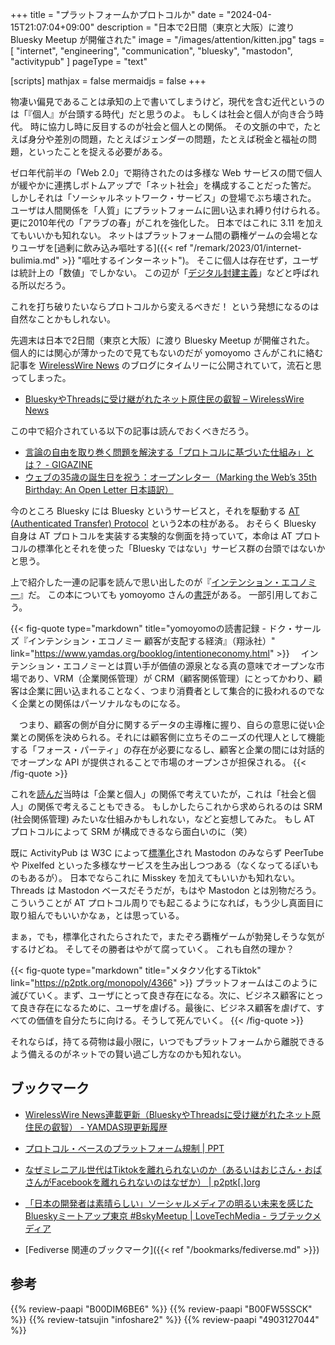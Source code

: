 +++
title = "プラットフォームかプロトコルか"
date =  "2024-04-15T21:07:04+09:00"
description = "日本で2日間（東京と大阪）に渡り Bluesky Meetup が開催された"
image = "/images/attention/kitten.jpg"
tags = [ "internet", "engineering", "communication", "bluesky", "mastodon", "activitypub" ]
pageType = "text"

[scripts]
  mathjax = false
  mermaidjs = false
+++

物凄い偏見であることは承知の上で書いてしまうけど，現代を含む近代というのは「『個人』が台頭する時代」だと思うのよ。
もしくは社会と個人が向き合う時代。
時に協力し時に反目するのが社会と個人との関係。
その文脈の中で，たとえば身分や差別の問題，たとえばジェンダーの問題，たとえば税金と福祉の問題，といったことを捉える必要がある。

ゼロ年代前半の「Web 2.0」で期待されたのは多様な Web サービスの間で個人が緩やかに連携しボトムアップで「ネット社会」を構成することだった筈だ。
しかしそれは「ソーシャルネットワーク・サービス」の登場でぶち壊された。
ユーザは人間関係を「人質」にプラットフォームに囲い込まれ縛り付けられる。
更に2010年代の「アラブの春」がこれを強化した。
日本ではこれに 3.11 を加えてもいいかも知れない。
ネットはプラットフォーム間の覇権ゲームの会場となりユーザを[過剰に飲み込み嘔吐する]({{< ref "/remark/2023/01/internet-bulimia.md" >}} "嘔吐するインターネット")。
そこに個人は存在せず，ユーザは統計上の「数値」でしかない。
この辺が「[デジタル封建主義](https://yamdas.hatenablog.com/entry/20230828/neo-feudalism "時代はデジタル封建主義？ ジョエル・コトキン『新しい封建制がやってくる』が出るぞ - YAMDAS現更新履歴")」などと呼ばれる所以だろう。

これを打ち破りたいならプロトコルから変えるべきだ！ という発想になるのは自然なことかもしれない。

先週末は日本で2日間（東京と大阪）に渡り Bluesky Meetup が開催された。
個人的には関心が薄かったので見てもないのだが yomoyomo さんがこれに絡む記事を [WirelessWire News](https://wirelesswire.jp/ "WirelessWire News – The Technology and Ecosystem of the IoT.") のブログにタイムリーに公開されていて，流石と思ってしまった。

- [BlueskyやThreadsに受け継がれたネット原住民の叡智 – WirelessWire News](https://wirelesswire.jp/2024/04/86389/)

この中で紹介されている以下の記事は読んでおくべきだろう。

- [言論の自由を取り巻く問題を解決する「プロトコルに基づいた仕組み」とは？ - GIGAZINE](https://gigazine.net/news/20210201-free-speech-protocols-approach/)
- [ウェブの35歳の誕生日を祝う：オープンレター（Marking the Web’s 35th Birthday: An Open Letter 日本語訳）](https://www.yamdas.org/column/technique/marking-the-webs-35th-birthday-an-open-letterj.html)

今のところ Bluesky には Bluesky というサービスと，それを駆動する [AT (Authenticated Transfer) Protocol](https://atproto.com/ "The AT Protocol") という2本の柱がある。
おそらく Bluesky 自身は AT プロトコルを実装する実験的な側面を持っていて，本命は AT プロトコルの標準化とそれを使った「Bluesky ではない」サービス群の台頭ではないかと思う。

上で紹介した一連の記事を読んで思い出したのが『[インテンション・エコノミー](https://www.amazon.co.jp/dp/B00DIM6BE6?tag=baldandersinf-22&linkCode=ogi&th=1&psc=1)』だ。
この本についても yomoyomo さんの[書評](https://www.yamdas.org/booklog/intentioneconomy.html "yomoyomoの読書記録 - ドク・サールズ『インテンション・エコノミー 顧客が支配する経済』（翔泳社）")がある。
一部引用しておこう。

{{< fig-quote type="markdown" title="yomoyomoの読書記録 - ドク・サールズ『インテンション・エコノミー 顧客が支配する経済』（翔泳社）" link="https://www.yamdas.org/booklog/intentioneconomy.html" >}}
　インテンション・エコノミーとは買い手が価値の源泉となる真の意味でオープンな市場であり、VRM（企業関係管理）が CRM（顧客関係管理）にとってかわり、顧客は企業に囲い込まれることなく、つまり消費者として集合的に扱われるのでなく企業との関係はパーソナルなものになる。

　つまり、顧客の側が自分に関するデータの主導権に握り、自らの意思に従い企業との関係を決められる。それには顧客側に立ちそのニーズの代理人として機能する「フォース・パーティ」の存在が必要になるし、顧客と企業の間には対話的でオープンな API が提供されることで市場のオープンさが担保される。
{{< /fig-quote >}}

これを[読んだ](https://baldanders.info/blog/000638/ "『インテンション・エコノミー』を読む")当時は「企業と個人」の関係で考えていたが，これは「社会と個人」の関係で考えることもできる。
もしかしたらこれから求められるのは SRM (社会関係管理) みたいな仕組みかもしれない，などと妄想してみた。
もし AT プロトコルによって SRM が構成できるなら面白いのに（笑）

既に ActivityPub は W3C によって[標準化][ActivityPub]され Mastodon のみならず PeerTube や Pixelfed といった多様なサービスを生み出しつつある（なくなってるぽいものもあるが）。
日本でならこれに Misskey を加えてもいいかも知れない。
Threads は Mastodon ベースだそうだが，もはや Mastodon とは別物だろう。
こういうことが AT プロトコル周りでも起こるようになれば，もう少し真面目に取り組んでもいいかなぁ，とは思っている。

まぁ，でも，標準化されたらされたで，またぞろ覇権ゲームが勃発しそうな気がするけどね。
そしてその勝者はやがて腐っていく。
これも自然の理か？

{{< fig-quote type="markdown" title="メタクソ化するTiktok" link="https://p2ptk.org/monopoly/4366" >}}
プラットフォームはこのように滅びていく。まず、ユーザにとって良き存在になる。次に、ビジネス顧客にとって良き存在になるために、ユーザを虐げる。最後に、ビジネス顧客を虐げて、すべての価値を自分たちに向ける。そうして死んでいく。
{{< /fig-quote >}}

それならば，持てる荷物は最小限に，いつでもプラットフォームから離脱できるよう備えるのがネットでの賢い過ごし方なのかも知れない。

[ActivityPub]: https://www.w3.org/TR/activitypub/

## ブックマーク

- [WirelessWire News連載更新（BlueskyやThreadsに受け継がれたネット原住民の叡智） - YAMDAS現更新履歴](https://yamdas.hatenablog.com/entry/20240415/wirelesswire)
- [プロトコル・ベースのプラットフォーム規制 | PPT](https://www.slideshare.net/masayukihatta/ss-199545007)
- [なぜミレニアル世代はTiktokを離れられないのか（あるいはおじさん・おばさんがFacebookを離れられないのはなぜか） | p2ptk[.]org](https://p2ptk.org/monopoly/4482)
- [「日本の開発者は素晴らしい」ソーシャルメディアの明るい未来を感じたBlueskyミートアップ東京 #BskyMeetup | LoveTechMedia - ラブテックメディア](https://lovetech-media.com/love/bluesky-meetup-in-tokyo-vol2-report/)

-  [Fediverse 関連のブックマーク]({{< ref "/bookmarks/fediverse.md" >}})

## 参考

{{% review-paapi "B00DIM6BE6" %}} <!-- インテンション・エコノミー -->
{{% review-paapi "B00FW5SSCK" %}} <!-- ソーシャル・ネットワーク -->
{{% review-tatsujin "infoshare2" %}} <!-- 続・情報共有の未来 -->
{{% review-paapi "4903127044" %}} <!-- 排除型社会 -->

